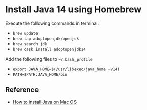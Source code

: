 # Install Java 14 using Homebrew

Execute the following commands in terminal:
* `brew update`
* `brew tap adoptopenjdk/openjdk`
* `brew search jdk`
* `brew cask install adoptopenjdk14`

Add the following files to `~/.bash_profile`
* `export JAVA_HOME=$(/usr/libexec/java_home -v14)`
* `PATH=$PATH:JAVA_HOME/bin`


## Reference
* [How to install Java on Mac OS](https://mkyong.com/java/how-to-install-java-on-mac-osx/)
